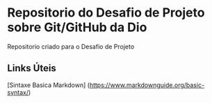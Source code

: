 # Repositorio do Desafio de Projeto sobre Git/GitHub da Dio
Repositorio criado para o Desafio de Projeto 

## Links Úteis
[Sintaxe Basica Markdown] (https://www.markdownguide.org/basic-syntax/)
